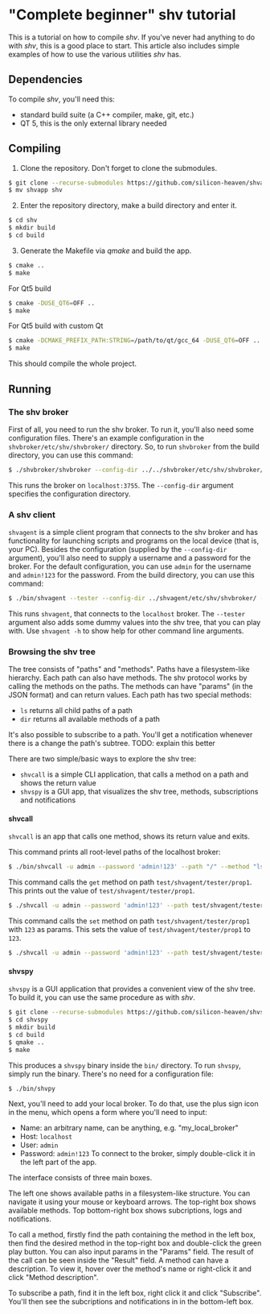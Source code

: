 # "Complete beginner" shv tutorial
This is a tutorial on how to compile *shv*. If you've never had anything to do with *shv*, this is a good place to start. This article also includes simple examples of how to use the various utilities *shv* has.

## Dependencies
To compile *shv*, you'll need this:
- standard build suite (a C++ compiler, make, git, etc.)
- QT 5, this is the only external library needed

## Compiling
1) Clone the repository. Don't forget to clone the submodules.
```sh
$ git clone --recurse-submodules https://github.com/silicon-heaven/shvapp.git
$ mv shvapp shv
```
2) Enter the repository directory, make a build directory and enter it.
```sh
$ cd shv
$ mkdir build
$ cd build
```
3) Generate the Makefile via *qmake* and build the app.
```sh
$ cmake ..
$ make
```
For Qt5 build 
```sh
$ cmake -DUSE_QT6=OFF ..
$ make
```
For Qt5 build with custom Qt
```sh
$ cmake -DCMAKE_PREFIX_PATH:STRING=/path/to/qt/gcc_64 -DUSE_QT6=OFF ..
$ make
```

This should compile the whole project.

## Running
### The shv broker
First of all, you need to run the shv broker. To run it, you'll also need some configuration files. There's an example configuration in the `shvbroker/etc/shv/shvbroker/` directory. So, to run `shvbroker` from the build directory, you can use this command:
```sh
$ ./shvbroker/shvbroker --config-dir ../../shvbroker/etc/shv/shvbroker/
```
This runs the broker on `localhost:3755`. The `--config-dir` argument specifies the configuration directory.

### A shv client
`shvagent` is a simple client program that connects to the shv broker and has functionality for launching scripts and programs on the local device (that is, your PC). Besides the configuration (supplied by the `--config-dir` argument), you'll also need to supply a username and a password for the broker. For the default configuration, you can use `admin` for the username and `admin!123` for the password. From the build directory, you can use this command:
```sh
$ ./bin/shvagent --tester --config-dir ../shvagent/etc/shv/shvbroker/ -u admin --password 'admin!123' 
```
This runs `shvagent`, that connects to the `localhost` broker. The `--tester` argument also adds some dummy values into the shv tree, that you can play with. Use `shvagent -h` to show help for other command line arguments.

### Browsing the shv tree
The tree consists of "paths" and "methods". Paths have a filesystem-like hierarchy. Each path can also have methods. The shv protocol works by calling the methods on the paths. The methods can have "params" (in the JSON format) and can return values. Each path has two special methods:
- `ls` returns all child paths of a path
- `dir` returns all available methods of a path

It's also possible to subscribe to a path. You'll get a notification whenever there is a change the path's subtree.
TODO: explain this better

There are two simple/basic ways to explore the shv tree:
- `shvcall` is a simple CLI application, that calls a method on a path and shows the return value
- `shvspy` is a GUI app, that visualizes the shv tree, methods, subscriptions and notifications

#### shvcall
`shvcall` is an app that calls one method, shows its return value and exits.

This command prints all root-level paths of the localhost broker:
```sh
$ ./bin/shvcall -u admin --password 'admin!123' --path "/" --method "ls" 
```
This command calls the `get` method on path `test/shvagent/tester/prop1`. This prints out the value of `test/shvagent/tester/prop1`.
```sh
$ ./shvcall -u admin --password 'admin!123' --path test/shvagent/tester/prop1 --method "get"
```
This command calls the `set` method on path `test/shvagent/tester/prop1` with `123` as params. This sets the value of `test/shvagent/tester/prop1` to `123`.
```sh
$ ./shvcall -u admin --password 'admin!123' --path test/shvagent/tester/prop1 --method "set" --params 123
```

#### shvspy
`shvspy` is a GUI application that provides a convenient view of the shv tree. To build it, you can use the same procedure as with *shv*.
```sh
$ git clone --recurse-submodules https://github.com/silicon-heaven/shvspy
$ cd shvspy
$ mkdir build
$ cd build
$ qmake ..
$ make
```
This produces a `shvspy` binary inside the `bin/` directory. To run `shvspy`, simply run the binary. There's no need for a configuration file:
```sh
$ ./bin/shvpy
```

Next, you'll need to add your local broker. To do that, use the plus sign icon in the menu, which opens a form where you'll need to input:
- Name: an arbitrary name, can be anything, e.g. "my_local_broker"
- Host: `localhost`
- User: `admin`
- Password: `admin!123`
To connect to the broker, simply double-click it in the left part of the app.

The interface consists of three main boxes.

The left one shows available paths in a filesystem-like structure. You can navigate it using your mouse or keyboard arrows. The top-right box shows available methods. Top bottom-right box shows subcriptions, logs and notifications.

To call a method, firstly find the path containing the method in the left box, then find the desired method in the top-right box and double-click the green play button. You can also input params in the "Params" field. The result of the call can be seen inside the "Result" field. A method can have a description. To view it, hover over the method's name or right-click it and click "Method description".

To subscribe a path, find it in the left box, right click it and click "Subscribe". You'll then see the subcriptions and notifications in in the bottom-left box.
